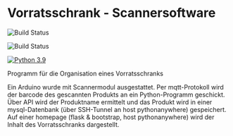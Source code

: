 # Vorratsschrank - Scannersoftware

![Build Status](https://github.com/Trizie/VorratsschrankRepo/actions/workflows/super-linter.yml/badge.svg)

![Build Status](https://github.com/Trizie/VorratsschrankRepo/actions/workflows/python-app.yml/badge.svg)

[![Python 3.9](https://img.shields.io/badge/Python-3.9-green.svg)](https://shields.io/)

Programm für die Organisation eines Vorratsschranks

Ein Arduino wurde mit Scannermodul ausgestattet. Per mqtt-Protokoll wird der barcode des gescannten Produkts an ein Python-Programm geschickt.
Über API wird der Produktname ermittelt und das Produkt wird in einer mysql-Datenbank (über SSH-Tunnel an host pythonanywhere) gespeichert.
Auf einer homepage (flask & bootstrap, host pythonanywhere) wird der Inhalt des Vorratsschranks dargestellt.
